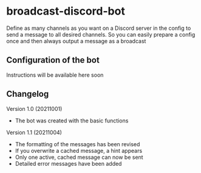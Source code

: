 # broadcast-discord-bot
Define as many channels as you want on a Discord server in the config to send a message to all desired channels. So you can easily prepare a config once and then always output a message as a broadcast

## Configuration of the bot 
Instructions will be available here soon

## Changelog
Version 1.0 (20211001)
+ The bot was created with the basic functions

Version 1.1 (20211004)
+ The formatting of the messages has been revised
+ If you overwrite a cached message, a hint appears
+ Only one active, cached message can now be sent
+ Detailed error messages have been added

